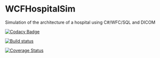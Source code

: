 # WCFHospitalSim
Simulation of the architecture of a hospital using C#/WFC/SQL and DICOM

[![Codacy Badge](https://api.codacy.com/project/badge/Grade/96e47afda4944c738a119f6e1cc1edc2)](https://app.codacy.com/app/jose.esteves.mail/WCFHospitalSim?utm_source=github.com&utm_medium=referral&utm_content=JGEsteves89/WCFHospitalSim&utm_campaign=badger)

[![Build status](https://ci.appveyor.com/api/projects/status/g7524f16gn4flre7?svg=true)](https://ci.appveyor.com/project/ricardofilipefreitas/wcfhospitalsim)

[![Coverage Status](https://coveralls.io/repos/github/RTOperators/WCFHospitalSim/badge.svg?branch=master)](https://coveralls.io/github/RTOperators/WCFHospitalSim?branch=master)